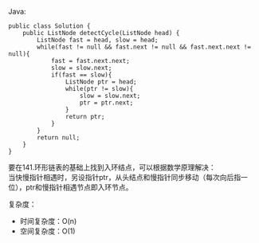Java:
```
public class Solution {
    public ListNode detectCycle(ListNode head) {
        ListNode fast = head, slow = head;
        while(fast != null && fast.next != null && fast.next.next != null){
            fast = fast.next.next;
            slow = slow.next;
            if(fast == slow){
                ListNode ptr = head;
                while(ptr != slow){
                    slow = slow.next;
                    ptr = ptr.next;
                }
                return ptr;
            }
        }
        return null;
    }
}
```
要在141.环形链表的基础上找到入环结点，可以根据数学原理解决：  
当快慢指针相遇时，另设指针ptr，从头结点和慢指针同步移动（每次向后指一位），ptr和慢指针相遇节点即入环节点。    

复杂度：
- 时间复杂度：O(n)
- 空间复杂度：O(1)

